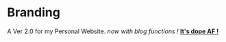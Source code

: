 # Branding
A Ver 2.0 for my Personal Website.
*now with blog functions !*
[**It's dope AF !**](https://piyush.tech)